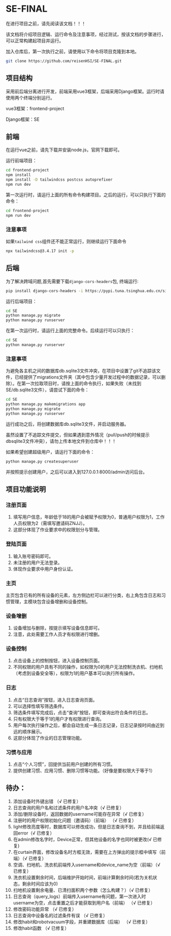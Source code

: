 # SE-FINAL

在进行项目之前，请先阅读该文档！！！

该文档将介绍项目逻辑、运行命令及注意事项，经过测试，按该文档的步骤进行，可以正常构建起项目并运行。

加入仓库后，第一次执行之前，请使用以下命令将项目克隆到本地。
```bash
git clone https://github.com/reisenHSI/SE-FINAL.git
```

## 项目结构
采用前后端分离进行开发，前端采用vue3框架，后端采用Django框架。运行时请使用两个终端分别运行。

vue3框架：frontend-project

Django框架：SE

## 前端

在运行vue之前，请先下载并安装node.js，官网下载即可。

运行前端项目：
```bash
cd frontend-project
npm install
npm install -D tailwindcss postcss autoprefixer
npm run dev
```
第一次运行时，请运行上面的所有命令构建项目。之后的运行，可以只执行下面的命令：
```bash
cd frontend-project
npm run dev
```

### 注意事项
如果`tailwind css`组件还不能正常运行，则继续运行下面命令
```bash
npx tailwindcss@3.4.17 init -p
```

## 后端

为了解决跨域问题,首先需要下载`django-cors-headers`包, 终端运行: 
```bash
pip install django-cors-headers -i https://pypi.tuna.tsinghua.edu.cn/simple
```

运行后端项目：
```bash
cd SE
python manage.py migrate
python manage.py runserver
```

在第一次运行时，请运行上面的完整命令。后续运行可以只执行：
```bash
cd SE
python manage.py runserver
```

### 注意事项
为避免各主机之间的数据库db.sqlite3文件冲突，在项目中设置了git不追踪该文件，已经提供了migrations文件夹（其中包含少量开发过程中的数据记录，可以删除）。在第一次拉取项目时，请按上面的命令执行，如果失败（未找到SE/db.sqlite3文件），请尝试下面的命令：
```bash
cd SE
python manage.py makemigrations app
python manage.py migrate
python manage.py runserver
```
运行成功之后，将创建数据库db.sqlite3文件，并启动服务器。

虽然设置了不追踪文件提交，但如果遇到意外情况（pull/push的时候提示dbsqlite3文件冲突），请勿上传本地文件到仓库中！！！

如果希望创建超级用户，请运行下面的命令：
```bash
python manage.py createsuperuser
```
并按照提示创建用户，之后可以进入到127.0.0.1:8000/admin访问后台。

## 项目功能说明

### 注册页面
1. 填写用户信息，年龄低于18的用户会被赋予权限为0，普通用户权限为1，工作人员权限为2（需填写邀请码ZNJJ）。
2. 这部分体现了作业要求中的权限划分与管理。

### 登陆页面
1. 输入账号密码即可。
2. 未注册的用户无法登录。
3. 体现作业要求中用户身份认证。

### 主页
主页包含已有的所有设备的元素，左方侧边栏可以进行分类，右上角包含日志和习惯管理，主模块包含设备增删和设备控制。

### 设备增删
1. 设备增加与删除，按提示填写设备信息即可。
2. 注意，此处需要工作人员才有权限进行增删。

### 设备控制
1. 点击设备上的控制按钮，进入设备控制页面。
2. 不同权限的用户具有不同的操作，如权限为0的用户无法控制洗衣机、扫地机（考虑到设备安全等），权限为1的用户基本可以执行所有操作。

### 日志
1. 点击“日志查询”按钮，进入日志查询页面。
2. 可以选择性填写筛选条件。
3. 筛选条件填写完成后，点击“查询”按钮，即可查询出符合条件的日志。
4. 只有权限大于等于1的用户才有权限进行查询。
5. 用户每次执行操作之后，都会自动生成一条日志记录，日志记录按时间由近到远的顺序展示。
6. 这部分体现了作业的日志管理功能。

### 习惯与应用
1. 点击“个人习惯”，回提供当前用户创建的所有习惯。
2. 提供创建习惯、应用习惯、删除习惯等功能。（好像是要权限大于等于1）



## 待办：
1. 添加设备时外键出错 （√ 已修复）
2. 日志查询的用户名和过滤条件的用户名冲突（√ 已修复）
3. 添加/删除设备时，返回数据的username可能存在异常（√ 已修复）
3. 注册时的用户权限初始化问题（邀请码）（前端） （√ 已修复）
4. light修改亮度等时，数据库可以修改成功，但是日志查询不到，并且给前端返回error（√ 已修复）
5. 在admin修改名字时，Device正常，但其他设备的名字也同时被更改(√ 已修复)
6. 在curtain界面，修改设备名时方框无效，需要在上方弹出的提示框中填写（前端）（√ 已修复）
7. 空调、扫地机、洗衣机前端传入username和device_name为空（前端）（√ 已修复）
8. 洗衣机设置剩余时间，后端维护开始时间，前端计算剩余时间(若为关机状态，剩余时间应该为0)
9. 扫地机设置剩余电量、已清扫面积两个参数（怎么构建？）（√ 已修复）
10. 日志查询（query_logs）前端传入username有问题，第一次进入时username为空，点击重置之后才能获取到用户名（前端） （√ 已修复）
11. 修改密码功能异常 （√ 已修复）
12. 日志查询中设备名的过滤条件有误 （√ 已修复）
13. 修改habit和robotvacuum字段，并重建数据库（后端） （√ 已修复）
14. 修改habit函数 （√ 已修复）